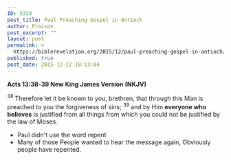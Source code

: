 ```yaml
---
ID: 5324
post_title: Paul Preaching Gospel in Antioch
author: Praison
post_excerpt: ""
layout: post
permalink: >
  https://biblerevelation.org/2015/12/paul-preaching-gospel-in-antioch/
published: true
post_date: 2015-12-22 18:13:04
---
```

<strong><span class="passage-display-bcv">Acts 13:38-39
</span><span class="passage-display-version">New King James Version (NKJV)</span></strong>

<span id="en-NKJV-27401" class="text Acts-13-38"><sup class="versenum">38 </sup>Therefore let it be known to you, brethren, that through this Man is preached to you the forgiveness of sins; </span><span id="en-NKJV-27402" class="text Acts-13-39"><sup class="versenum">39 </sup>and by Him <strong>everyone who believes</strong> is justified from all things from which you could not be justified by the law of Moses.</span>
<ul>
	<li>Paul didn't use the word repent</li>
	<li>Many of those People wanted to hear the message again, Obviously people have repented.</li>
</ul>